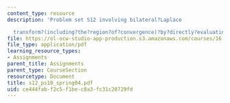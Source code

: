 ```yaml
---
content_type: resource
description: 'Problem set S12 involving bilateral?Laplace

  transform?(including?the?region?of?convergence)?by?directly?evaluating?the?Laplace?transform?integral.'
file: https://ol-ocw-studio-app-production.s3.amazonaws.com/courses/16-01-unified-engineering-i-ii-iii-iv-fall-2005-spring-2006/ce444fabf2c5f1bec8a3fc31c20729fd_s12_ps10_spring04.pdf
file_type: application/pdf
learning_resource_types:
- Assignments
parent_title: Assignments
parent_type: CourseSection
resourcetype: Document
title: s12_ps10_spring04.pdf
uid: ce444fab-f2c5-f1be-c8a3-fc31c20729fd
---
```


